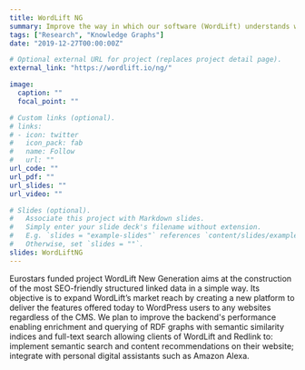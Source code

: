 ```yaml
---
title: WordLift NG
summary: Improve the way in which our software (WordLift) understands web articles and builds knowledge bases.
tags: ["Research", "Knowledge Graphs"]
date: "2019-12-27T00:00:00Z"

# Optional external URL for project (replaces project detail page).
external_link: "https://wordlift.io/ng/"

image:
  caption: ""
  focal_point: ""

# Custom links (optional).
# links:
# - icon: twitter
#   icon_pack: fab
#   name: Follow
#   url: ""
url_code: ""
url_pdf: ""
url_slides: ""
url_video: ""

# Slides (optional).
#   Associate this project with Markdown slides.
#   Simply enter your slide deck's filename without extension.
#   E.g. `slides = "example-slides"` references `content/slides/example-slides.md`.
#   Otherwise, set `slides = ""`.
slides: WordLiftNG
---
```

Eurostars funded project WordLift New Generation aims at the construction of the most SEO-friendly structured linked data in a simple way. Its objective is to expand WordLift’s market reach by creating a new platform to deliver the features offered today to WordPress users to any websites regardless of the CMS. We plan to improve the backend's performance enabling enrichment and querying of RDF graphs with semantic similarity indices and full-text search allowing clients of WordLift and Redlink to: implement semantic search and content recommendations on their website; integrate with personal digital assistants such as Amazon Alexa.